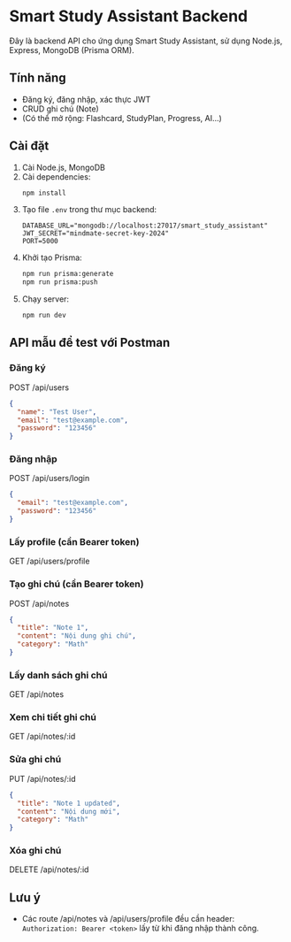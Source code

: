 # Smart Study Assistant Backend

Đây là backend API cho ứng dụng Smart Study Assistant, sử dụng Node.js, Express, MongoDB (Prisma ORM).

## Tính năng
- Đăng ký, đăng nhập, xác thực JWT
- CRUD ghi chú (Note)
- (Có thể mở rộng: Flashcard, StudyPlan, Progress, AI...)

## Cài đặt
1. Cài Node.js, MongoDB
2. Cài dependencies:
   ```bash
   npm install
   ```
3. Tạo file `.env` trong thư mục backend:
   ```env
   DATABASE_URL="mongodb://localhost:27017/smart_study_assistant"
   JWT_SECRET="mindmate-secret-key-2024"
   PORT=5000
   ```
4. Khởi tạo Prisma:
   ```bash
   npm run prisma:generate
   npm run prisma:push
   ```
5. Chạy server:
   ```bash
   npm run dev
   ```

## API mẫu để test với Postman

### Đăng ký
POST /api/users
```json
{
  "name": "Test User",
  "email": "test@example.com",
  "password": "123456"
}
```

### Đăng nhập
POST /api/users/login
```json
{
  "email": "test@example.com",
  "password": "123456"
}
```

### Lấy profile (cần Bearer token)
GET /api/users/profile

### Tạo ghi chú (cần Bearer token)
POST /api/notes
```json
{
  "title": "Note 1",
  "content": "Nội dung ghi chú",
  "category": "Math"
}
```

### Lấy danh sách ghi chú
GET /api/notes

### Xem chi tiết ghi chú
GET /api/notes/:id

### Sửa ghi chú
PUT /api/notes/:id
```json
{
  "title": "Note 1 updated",
  "content": "Nội dung mới",
  "category": "Math"
}
```

### Xóa ghi chú
DELETE /api/notes/:id

## Lưu ý
- Các route /api/notes và /api/users/profile đều cần header: `Authorization: Bearer <token>` lấy từ khi đăng nhập thành công.
